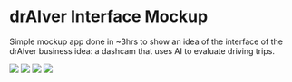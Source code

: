 # drAIver Interface Mockup

Simple mockup app done in ~3hrs to show an idea of the interface of the drAIver business idea: a dashcam that uses AI to evaluate driving trips.

![](detail_bottom.jpeg)
![](detail_top.PNG)
![](trips.PNG)
![](map_view.PNG)
